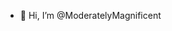 - 👋 Hi, I’m @ModeratelyMagnificent

<!---
ModeratelyMagnificent/ModeratelyMagnificent is a ✨ special ✨ repository because its `README.md` (this file) appears on your GitHub profile.
You can click the Preview link to take a look at your changes.
--->
